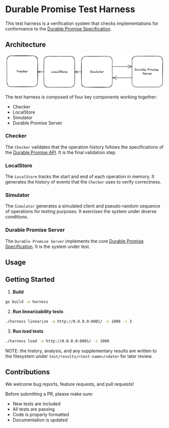 # Durable Promise Test Harness 

This test harness is a verification system that checks implementations for conformance to the [Durable Promise Specification](https://github.com/resonatehq/durable-promise). 

## Architecture

<p align="center">
    <img src="./assets/architecture.png">
</p>

The test harness is composed of four key components working together: 

- Checker 
- LocalStore 
- Simulator 
- Durable Promise Server 

### Checker 

The `Checker` validates that the operation history follows the specifications of the [Durable Promise API](https://github.com/resonatehq/durable-promise). It is the final validation step.

### LocalStore 

The `LocalStore` tracks the start and end of each operation in memory. It generates the history of events that the `Checker` uses to verify correctness.

### Simulator 

The `Simulator` generates a simulated client and pseudo-random sequence of operations for testing purposes. It exercises the system under diverse conditions.

### Durable Promise Server

The `Durable Promise Server` implements the core [Durable Promise Specification](https://github.com/resonatehq/durable-promise). It is the system under test. 

## Usage 

## Getting Started

1. **Build**

  ```bash
  go build -o harness
  ```
2. **Run linearizability tests**

  ```bash
  ./harness linearize -a http://0.0.0.0:8001/ -n 1000 -c 3
  ```

3. **Run load tests**

  ```bash
  ./harness load -a http://0.0.0.0:8001/ -n 1000
  ```

NOTE: the history, analysis, and any supplementary results are written to the filesystem under `test/results/<test-name>/<date>` for later review.

## Contributions

We welcome bug reports, feature requests, and pull requests!

Before submitting a PR, please make sure:

- New tests are included
- All tests are passing
- Code is properly formatted
- Documentation is updated

